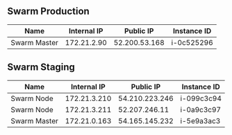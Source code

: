## Swarm Production
|  Name | Internal IP  | Public IP  | Instance ID |
|---|---|---|---|
| Swarm Master  | 172.21.2.90  |  52.200.53.168  | i-0c525296
## Swarm Staging
|  Name | Internal IP  | Public IP  | Instance ID |
|---|---|---|---|
| Swarm Node  | 172.21.3.210  |  54.210.223.246  | i-099c3c94
| Swarm Node  | 172.21.3.211  |  52.207.246.11  | i-0a9c3c97
| Swarm Master  | 172.21.0.163  |  54.165.145.232  | i-5e9a3ac3
